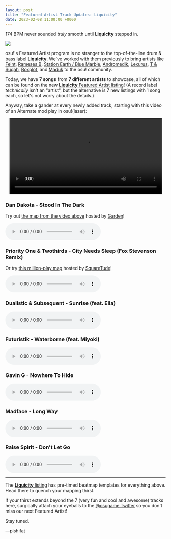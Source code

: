 ```yaml
---
layout: post
title: "Featured Artist Track Updates: Liquicity"
date: 2023-02-08 11:00:00 +0000
---
```


174 BPM never sounded *truly* smooth until **Liquicity** stepped in.

![](https://assets.ppy.sh/artists/340/header.jpg)

osu!'s Featured Artist program is no stranger to the top-of-the-line drum & bass label **Liquicity**. We've worked with them previously to bring artists like [Feint](https://osu.ppy.sh/beatmaps/artists/306), [Rameses B](https://osu.ppy.sh/beatmaps/artists/270), [Station Earth / Blue Marble](https://osu.ppy.sh/beatmaps/artists/66), [Andromedik](https://osu.ppy.sh/beatmaps/artists/177), [Lexurus](https://osu.ppy.sh/beatmaps/artists/208), [T & Sugah](https://osu.ppy.sh/beatmaps/artists/188), [Boxplot](https://osu.ppy.sh/beatmaps/artists/154), and [Maduk](https://osu.ppy.sh/beatmaps/artists/235) to the osu! community.

Today, we have **7 songs** from **7 different artists** to showcase, all of which can be found on the new [**Liquicity** Featured Artist listing](https://osu.ppy.sh/beatmaps/artists/340)! (A record label *technically* isn't an "artist", but the alternative is 7 new listings with 1 song each, so let's not worry about the details.)

Anyway, take a gander at every newly added track, starting with this video of an Alternate mod play in osu!(lazer):

<div align="center">
    <video width="95%" controls>
        <source src="https://assets.ppy.sh/artists/340/release_showcase.mp4" type="video/mp4" preload="none">
    </video>
</div>

### Dan Dakota - Stood In The Dark

Try out [the map from the video above](https://osu.ppy.sh/beatmapsets/1888924) hosted by [Garden](https://osu.ppy.sh/users/2849992)!

<audio controls>
    <source src="https://assets.ppy.sh/artists/340/Songs/Dan%20Dakota%20-%20Stood%20In%20The%20Dark.mp3" type="audio/mpeg">
</audio>

### Priority One & Twothirds - City Needs Sleep (Fox Stevenson Remix)

Or try [this million-play map](https://osu.ppy.sh/beatmapsets/821050) hosted by [SquareTude](https://osu.ppy.sh/users/6280862)!

<audio controls>
    <source src="https://assets.ppy.sh/artists/340/Songs/Priority%20One%20%26%20Twothirds%20-%20City%20Needs%20Sleep%20(Fox%20Stevenson%20Remix).mp3" type="audio/mpeg">
</audio>

### Dualistic & Subsequent - Sunrise (feat. Ella)

<audio controls>
    <source src="https://assets.ppy.sh/artists/340/Songs/Dualistic%20%26%20Subsequent%20-%20Sunrise%20(feat.%20Ella).mp3" type="audio/mpeg">
</audio>

### Futuristik - Waterborne (feat. Miyoki)

<audio controls>
    <source src="https://assets.ppy.sh/artists/340/Songs/Futuristik%20-%20Waterborne%20(feat.%20Miyoki).mp3" type="audio/mpeg">
</audio>

### Gavin G - Nowhere To Hide

<audio controls>
    <source src="https://assets.ppy.sh/artists/340/Songs/Gavin%20G%20-%20Nowhere%20To%20Hide.mp3" type="audio/mpeg">
</audio>

### Madface - Long Way

<audio controls>
    <source src="https://assets.ppy.sh/artists/340/Songs/Madface%20-%20Long%20Way.mp3" type="audio/mpeg">
</audio>

### Raise Spirit - Don't Let Go

<audio controls>
    <source src="https://assets.ppy.sh/artists/340/Songs/Raise%20Spirit%20-%20Don't%20Let%20Go.mp3" type="audio/mpeg">
</audio> 

---

The [**Liquicity** listing](https://osu.ppy.sh/beatmaps/artists/340) has pre-timed beatmap templates for everything above. Head there to quench your mapping thirst.

If your thirst extends beyond the 7 (very fun and cool and awesome) tracks here, surgically attach your eyeballs to the [@osugame Twitter](https://twitter.com/osugame) so you don't miss our next Featured Artist!

Stay tuned.

—pishifat

